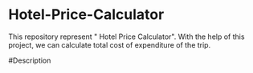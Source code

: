 # Hotel-Price-Calculator
This repository represent " Hotel Price Calculator".
With the help of this project, we can calculate total cost of expenditure of the trip.

#Description
